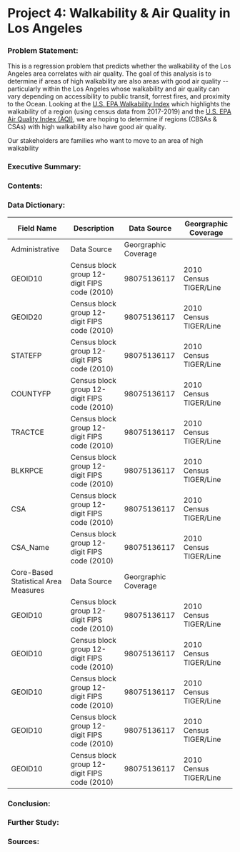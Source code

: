 # Project 4: Walkability & Air Quality in Los Angeles

### Problem Statement:
This is a regression problem that predicts whether the walkability of the Los Angeles area correlates with air quality. The goal of this analysis is to determine if areas of high walkability are also areas with good air quality -- particularly within the Los Angeles whose walkability and air quality can vary depending on accessibility to public transit, forrest fires, and proximity to the Ocean.
Looking at the [U.S. EPA Walkability Index](https://edg.epa.gov/metadata/catalog/search/resource/details.page?uuid=%7B251AFDD9-23A7-4068-9B27-A3048A7E6012%7D) which highlights the walkability of a region (using census data from 2017-2019) and the [U.S. EPA Air Quality Index (AQI)](https://aqs.epa.gov/aqsweb/airdata/download_files.html), we are hoping to determine if regions (CBSAs & CSAs) with high walkability also have good air quality.     

Our stakeholders are families who want to move to an area of high walkability


### Executive Summary:


### Contents: 


### Data Dictionary:

| Field Name     | Description                                 | Data Source          |Georgraphic Coverage     |
| -----------    | --------------------------------------------| ---------------------|-------------------------|
| Administrative |                        Data Source          |Georgraphic Coverage  |                         |
| GEOID10        | Census block group 12-digit FIPS code (2010)| 98075136117          |  2010 Census TIGER/Line |
| GEOID20        | Census block group 12-digit FIPS code (2010)| 98075136117          |  2010 Census TIGER/Line |
| STATEFP        | Census block group 12-digit FIPS code (2010)| 98075136117          |  2010 Census TIGER/Line |
| COUNTYFP       | Census block group 12-digit FIPS code (2010)| 98075136117          |  2010 Census TIGER/Line|
| TRACTCE        | Census block group 12-digit FIPS code (2010)| 98075136117          |  2010 Census TIGER/Line |
| BLKRPCE        | Census block group 12-digit FIPS code (2010)| 98075136117          |  2010 Census TIGER/Line |
| CSA            | Census block group 12-digit FIPS code (2010)| 98075136117          |  2010 Census TIGER/Line |
| CSA_Name       | Census block group 12-digit FIPS code (2010)| 98075136117          |  2010 Census TIGER/Line |
| Core-Based Statistical Area Measures                         | Data Source          |Georgraphic Coverage     |
| GEOID10        | Census block group 12-digit FIPS code (2010)| 98075136117          |  2010 Census TIGER/Line |
| GEOID10        | Census block group 12-digit FIPS code (2010)| 98075136117          |  2010 Census TIGER/Line |
| GEOID10        | Census block group 12-digit FIPS code (2010)| 98075136117          |  2010 Census TIGER/Line |
| GEOID10        | Census block group 12-digit FIPS code (2010)| 98075136117          |  2010 Census TIGER/Line |
| GEOID10        | Census block group 12-digit FIPS code (2010)| 98075136117          |  2010 Census TIGER/Line |

### Conclusion:



### Further Study:


### Sources:
